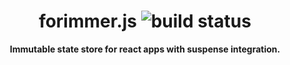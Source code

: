 <h1 align="center">forimmer.js <img alt="build status" src="https://travis-ci.org/michael-klein/forimmer.js.svg?branch=master" /></h1>
<div align="center"><b>Immutable state store for react apps with suspense integration.</b></div>
